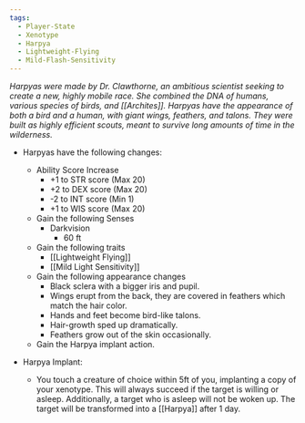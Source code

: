```yaml
---
tags:
  - Player-State
  - Xenotype
  - Harpya
  - Lightweight-Flying
  - Mild-Flash-Sensitivity
---
```

*Harpyas were made by Dr. Clawthorne, an ambitious scientist seeking to create a new, highly mobile race. She combined the DNA of humans, various species of birds, and [[Archites]]. Harpyas have the appearance of both a bird and a human, with giant wings, feathers, and talons. They were built as highly efficient scouts, meant to survive long amounts of time in the wilderness.*

- Harpyas have the following changes:
	* Ability Score Increase
		* +1 to STR score (Max 20)
		* +2 to DEX score (Max 20)
		* -2 to INT score (Min 1)
		* +1 to WIS score (Max 20)
	* Gain the following Senses
		* Darkvision
			* 60 ft
	* Gain the following traits
		* [[Lightweight Flying]]
		* [[Mild Light Sensitivity]]
	* Gain the following appearance changes
		* Black sclera with a bigger iris and pupil.
		* Wings erupt from the back, they are covered in feathers which match the hair color.
		* Hands and feet become bird-like talons.
		* Hair-growth sped up dramatically.
		* Feathers grow out of the skin occasionally.
	* Gain the Harpya implant action.

- Harpya Implant:
	- You touch a creature of choice within 5ft of you, implanting a copy of your xenotype. This will always succeed if the target is willing or asleep. Additionally, a target who is asleep will not be woken up. The target will be transformed into a [[Harpya]] after 1 day.